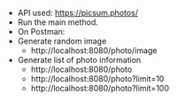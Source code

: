 - API used: https://picsum.photos/
- Run the main method. 
- On Postman: 
- Generate random image 
  - http://localhost:8080/photo/image 
- Generate list of photo information 
  - http://localhost:8080/photo 
  - http://localhost:8080/photo?limit=10 
  - http://localhost:8080/photo?limit=100 
